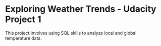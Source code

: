 # Exploring Weather Trends - Udacity Project 1

This project involves using SQL skills to analyze local and global temperature data. 
